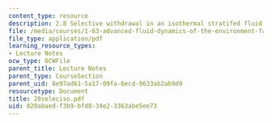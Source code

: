 ```yaml
---
content_type: resource
description: 2.8 Selective withdrawal in an isothermal stratifed fluid
file: /media/courses/1-63-advanced-fluid-dynamics-of-the-environment-fall-2002/820abaedf3b9bfd834e23363abe5ee73_28seleciso.pdf
file_type: application/pdf
learning_resource_types:
- Lecture Notes
ocw_type: OCWFile
parent_title: Lecture Notes
parent_type: CourseSection
parent_uid: 8e97ad61-5a17-09fa-6ecd-9633ab2ab9d9
resourcetype: Document
title: 28seleciso.pdf
uid: 820abaed-f3b9-bfd8-34e2-3363abe5ee73
---
```

